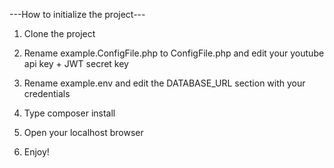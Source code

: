 ---How to initialize the project---

1. Clone the project

2. Rename example.ConfigFile.php to ConfigFile.php and edit your youtube api key + JWT secret key

3. Rename example.env and edit the DATABASE_URL section with your credentials

4. Type composer install

5. Open your localhost browser

6. Enjoy!
